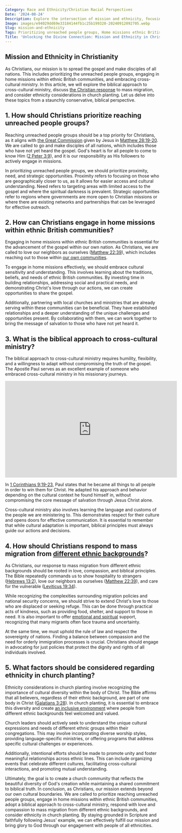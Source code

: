 ```yaml
---
Category: Race and Ethnicity/Christian Racial Perspectives
Date: '2024-08-24'
Description: Explore the intersection of mission and ethnicity, focusing on prioritizing unreached people groups, home missions within ethnic British communities, biblical approaches to cross-cultural ministry, Christian responses to mass migration, and ethnicity considerations in church planting.
Image: images/e94029dd69e33184144fb1c25b199320-20240912092705.webp
Slug: mission-and-ethnicity
Tags: Prioritizing unreached people groups, Home missions ethnic British communities, Cross-cultural ministry Biblical approach, Christian response mass migration, Ethnicity considerations church planting
Title: 'Unlocking the Divine Connection: Mission and Ethnicity in Christian Faith'
---
```


## Mission and Ethnicity in Christianity
As Christians, our mission is to spread the gospel and make disciples of all nations. This includes prioritizing the unreached people groups, engaging in home missions within ethnic British communities, and embracing cross-cultural ministry. In this article, we will explore the biblical approach to cross-cultural ministry, discuss [the Christian response](/countering-feminization) to mass migration, and consider ethnicity considerations in church planting. Let us delve into these topics from a staunchly conservative, biblical perspective.

## 1. How should Christians prioritize reaching unreached people groups?
Reaching unreached people groups should be a top priority for Christians, as it aligns with [the Great Commission](/exploring-the-sacred-sites-of-bethany-and-jerusalem-a-christian-pilgrimage-guide) given by Jesus in [Matthew 28:19-20](https://www.bibleref.com/Matthew/28/Matthew-28-19.html). We are called to go and make disciples of all nations, which includes those who have not yet heard the gospel. God's heart is for all people to come to know Him ([2 Peter 3:9](https://www.bibleref.com/2-Peter/3/2-Peter-3-9.html)), and it is our responsibility as His followers to actively engage in missions.

In prioritizing unreached people groups, we should prioritize proximity, need, and strategic opportunities. Proximity refers to focusing on those who are geographically closer to us, as it allows for easier access and cultural understanding. Need refers to targeting areas with limited access to the gospel and where the spiritual darkness is prevalent. Strategic opportunities refer to regions where governments are more open to Christian missions or where there are existing networks and partnerships that can be leveraged for effective outreach.

## 2. How can Christians engage in home missions within ethnic British communities?
Engaging in home missions within ethnic British communities is essential for the advancement of the gospel within our own nation. As Christians, we are called to love our neighbors as ourselves ([Matthew 22:39](https://www.bibleref.com/Matthew/22/Matthew-22-39.html)), which includes reaching out to those within [our own communities](/mapping-the-travels-of-jesus-a-comprehensive-journey-through-his-life-and-ministry).

To engage in home missions effectively, we should embrace cultural sensitivity and understanding. This involves learning about the traditions, beliefs, and needs of ethnic British communities. By investing time in building relationships, addressing social and practical needs, and demonstrating Christ's love through our actions, we can create opportunities to share the gospel.

Additionally, partnering with local churches and ministries that are already serving within these communities can be beneficial. They have established relationships and a deeper understanding of the unique challenges and opportunities present. By collaborating with them, we can work together to bring the message of salvation to those who have not yet heard it.

## 3. What is the biblical approach to cross-cultural ministry?
The biblical approach to cross-cultural ministry requires humility, flexibility, and a willingness to adapt without compromising the truth of the gospel. The Apostle Paul serves as an excellent example of someone who embraced cross-cultural ministry in his missionary journeys.


<iframe width="560" height="315" src="https://www.youtube.com/embed/6XMcxsUX5qM" frameborder="0" allow="autoplay; encrypted-media" allowfullscreen></iframe>


In [1 Corinthians 9:19-23](https://www.bibleref.com/1-Corinthians/9/1-Corinthians-9-19.html), Paul states that he became all things to all people in order to win them for Christ. He adapted his approach and behavior depending on the cultural context he found himself in, without compromising the core message of salvation through Jesus Christ alone.

Cross-cultural ministry also involves learning the language and customs of the people we are ministering to. This demonstrates respect for their culture and opens doors for effective communication. It is essential to remember that while cultural adaptation is important, biblical principles must always guide our actions and decisions.

## 4. How should Christians respond to mass migration from [different ethnic backgrounds](/church-ethnic-composition)?
As Christians, our response to mass migration from different ethnic backgrounds should be rooted in love, compassion, and biblical principles. The Bible repeatedly commands us to show hospitality to strangers ([Hebrews 13:2](https://www.bibleref.com/Hebrews/13/Hebrews-13-2.html)), love our neighbors as ourselves ([Matthew 22:39](https://www.bibleref.com/Matthew/22/Matthew-22-39.html)), and care for the vulnerable ([Leviticus 19:34](https://www.bibleref.com/Leviticus/19/Leviticus-19-34.html)).

While recognizing the complexities surrounding migration policies and national security concerns, we should strive to extend Christ's love to those who are displaced or seeking refuge. This can be done through practical acts of kindness, such as providing food, shelter, and support to those in need. It is also important to offer [emotional and spiritual](/prayer-to-the-holy-spirit-for-healing) support, recognizing that many migrants often face trauma and uncertainty.

At the same time, we must uphold the rule of law and respect the sovereignty of nations. Finding a balance between compassion and the need for orderly immigration processes is crucial. Christians should engage in advocating for just policies that protect the dignity and rights of all individuals involved.

## 5. What factors should be considered regarding ethnicity in church planting?
Ethnicity considerations in church planting involve recognizing the importance of cultural diversity within the body of Christ. The Bible affirms that all believers, regardless of their ethnic background, are part of one body in Christ ([Galatians 3:28](https://www.bibleref.com/Galatians/3/Galatians-3-28.html)). In church planting, it is essential to embrace this diversity and create [an inclusive environment](/church-ethnic-composition) where people from different ethnic backgrounds feel welcomed and valued.

Church leaders should actively seek to understand the unique cultural expressions and needs of different ethnic groups within their congregations. This may involve incorporating diverse worship styles, providing language-specific ministries, or offering programs that address specific cultural challenges or experiences.

Additionally, intentional efforts should be made to promote unity and foster meaningful relationships across ethnic lines. This can include organizing events that celebrate different cultures, facilitating cross-cultural interactions, and promoting mutual understanding.

Ultimately, the goal is to create a church community that reflects the beautiful diversity of God's creation while maintaining a shared commitment to biblical truth.
In conclusion, as Christians, our mission extends beyond our own cultural boundaries. We are called to prioritize reaching unreached people groups, engage in home missions within ethnic British communities, adopt a biblical approach to cross-cultural ministry, respond with love and compassion to mass migration from different ethnic backgrounds, and consider ethnicity in church planting. By staying grounded in Scripture and faithfully following Jesus' example, we can effectively fulfill our mission and bring glory to God through our engagement with people of all ethnicities.